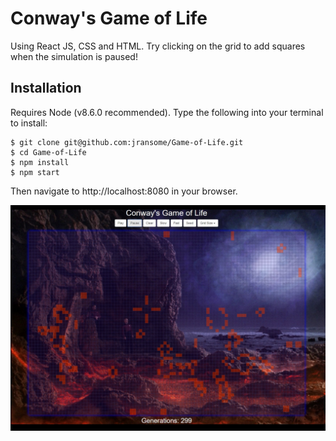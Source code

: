 # Conway's Game of Life

Using React JS, CSS and HTML. Try clicking on the grid to add squares when the simulation is paused!

## Installation

Requires Node (v8.6.0 recommended). Type the following into your terminal to install:

```
$ git clone git@github.com:jransome/Game-of-Life.git
$ cd Game-of-Life
$ npm install
$ npm start
```

Then navigate to http://localhost:8080 in your browser.

![screenshot](/images/readme_screenshot.jpg)
